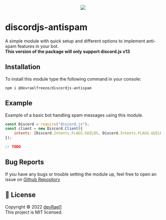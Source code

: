 <p align="center"><a href="https://nodei.co/npm/@devraelfreeze/discordjs-antispam/"><img src="https://nodei.co/npm/@devraelfreeze/discordjs-antispam.png?downloads=true?downloadRank=true"></a></p>


# discordjs-antispam


A simple module with quick setup and different options to implement anti-spam features in your bot.
<br>**This version of the package will only support discord.js v13**


## Installation


To install this module type the following command in your console:
```
npm i @devraelfreeze/discordjs-antispam
```

## Example

Example of a basic bot handling spam messages using this module.

```js
const Discord = require("discord.js");
const client = new Discord.Client({
    intents: [Discord.Intents.FLAGS.GUILDS, Discord.Intents.FLAGS.GUILD_MESSAGES],
});

// TODO
```

## Bug Reports

If you have any bugs or trouble setting the module up, feel free to open an issue on [Github Repository](https://github.com/devRael1/discordjs-antispam)

## 📝 License

Copyright © 2022 [devRael1](https://github.com/devRael1)
<br>This project is MIT licensed.

